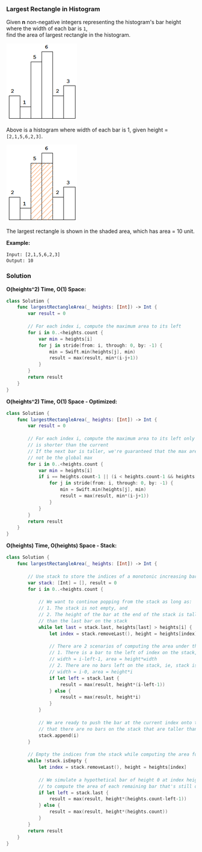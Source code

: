 
### Largest Rectangle in Histogram

Given __n__ non-negative integers representing the histogram's bar height where the width of each bar is `1`,</br> 
find the area of largest rectangle in the histogram.

![Histogram](images/question_84-0.png)

Above is a histogram where width of each bar is 1, given height = `[2,1,5,6,2,3]`.

![Example](images/question_84-1.png)

The largest rectangle is shown in the shaded area, which has area = 10 unit.

__Example:__
```
Input: [2,1,5,6,2,3]
Output: 10
```

### Solution
__O(heights^2) Time, O(1) Space:__
```Swift
class Solution {
    func largestRectangleArea(_ heights: [Int]) -> Int {
        var result = 0

        // For each index i, compute the maximum area to its left
        for i in 0..<heights.count {
            var min = heights[i]
            for j in stride(from: i, through: 0, by: -1) {
                min = Swift.min(heights[j], min)
                result = max(result, min*(i-j+1))
            }
        }
        return result
    }
}
```
__O(heights^2) Time, O(1) Space - Optimized:__
```Swift
class Solution {
    func largestRectangleArea(_ heights: [Int]) -> Int {
        var result = 0

        // For each index i, compute the maximum area to its left only if the next bar
        // is shorter than the current
        // If the next bar is taller, we're guaranteed that the max area at index i will
        // not be the global max
        for i in 0..<heights.count {
            var min = heights[i]
            if i == heights.count-1 || (i < heights.count-1 && heights[i+1] < heights[i]) {
                for j in stride(from: i, through: 0, by: -1) {
                    min = Swift.min(heights[j], min)
                    result = max(result, min*(i-j+1))
                }
            }
        }
        return result
    }
}
```
__O(heights) Time, O(heights) Space - Stack:__
```Swift
class Solution {
    func largestRectangleArea(_ heights: [Int]) -> Int {
        
        // Use stack to store the indices of a monotonic increasing bar height
        var stack: [Int] = [], result = 0
        for i in 0..<heights.count {
            
            // We want to continue popping from the stack as long as:
            // 1. The stack is not empty, and
            // 2. The height of the bar at the end of the stack is taller than the bar at index i
            // than the last bar on the stack
            while let last = stack.last, heights[last] > heights[i] {
                let index = stack.removeLast(), height = heights[index]
                
                // There are 2 scenarios of computing the area under the bar at index
                // 1. There is a bar to the left of index on the stack, ie, stack not empty
                // width = i-left-1, area = height*width
                // 2. There are no bars left on the stack, ie, stack is empty
                // width = i-0, area = height*i
                if let left = stack.last {
                    result = max(result, height*(i-left-1))
                } else {
                    result = max(result, height*i)
                }
            }
            
            // We are ready to push the bar at the current index onto the stack, now
            // that there are no bars on the stack that are taller than the bar at i
            stack.append(i)
        }
        
        // Empty the indices from the stack while computing the area for each bar on the stack
        while !stack.isEmpty {
            let index = stack.removeLast(), height = heights[index]
            
            // We simulate a hypothetical bar of height 0 at index heights.count
            // to compute the area of each remaining bar that's still on the stack
            if let left = stack.last {
                result = max(result, height*(heights.count-left-1))
            } else {
                result = max(result, height*(heights.count))
            }
        }
        return result
    }
}
```
